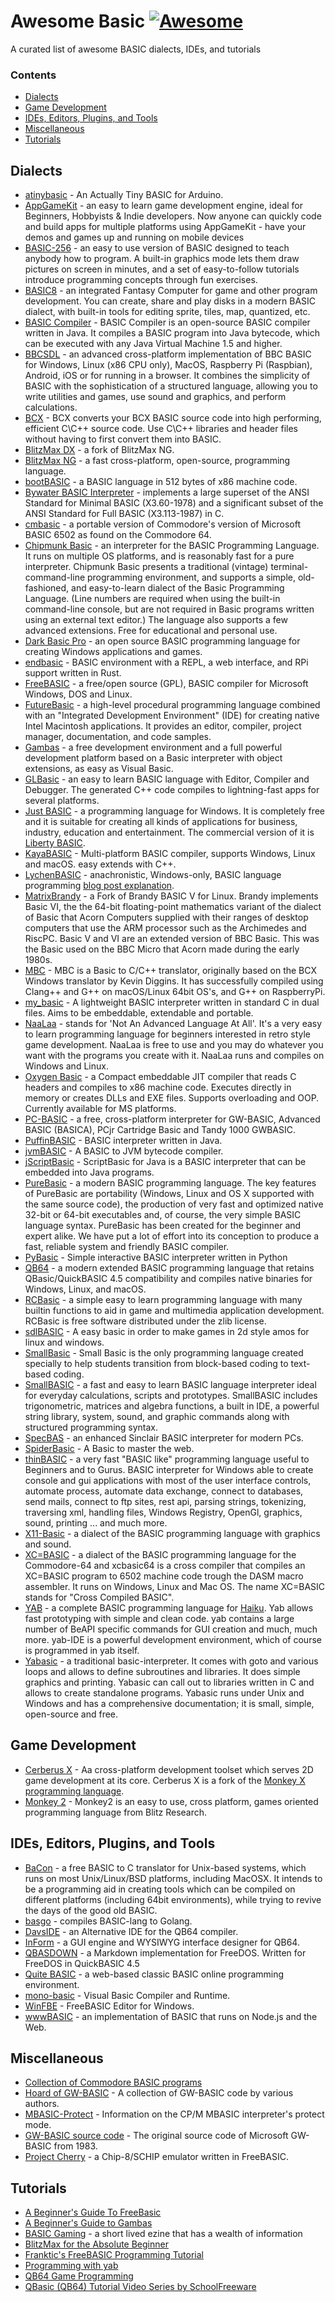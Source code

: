 Awesome Basic [![Awesome](https://cdn.rawgit.com/sindresorhus/awesome/d7305f38d29fed78fa85652e3a63e154dd8e8829/media/badge.svg)](https://github.com/sindresorhus/awesome)
============
A curated list of awesome BASIC dialects, IDEs, and tutorials

### Contents

* [Dialects](#Dialects)
* [Game Development](#Game-Development)
* [IDEs, Editors, Plugins, and Tools](#ides-editors-plugins-and-tools)
* [Miscellaneous](#Miscellaneous)
* [Tutorials](#Tutorials)

## Dialects

* [atinybasic](https://github.com/trevorjay/atinybasic) - An Actually Tiny BASIC for Arduino.
* [AppGameKit](https://www.appgamekit.com/) - an easy to learn game development engine, ideal for Beginners, Hobbyists & Indie developers. Now anyone can quickly code and build apps for multiple platforms using AppGameKit - have your demos and games up and running on mobile devices
* [BASIC-256](https://sourceforge.net/projects/kidbasic/) - an easy to use version of BASIC designed to teach anybody how to program. A built-in graphics mode lets them draw pictures on screen in minutes, and a set of easy-to-follow tutorials introduce programming concepts through fun exercises.
* [BASIC8](https://store.steampowered.com/app/767240/BASIC8/) - an integrated Fantasy Computer for game and other program development. You can create, share and play disks in a modern BASIC dialect, with built-in tools for editing sprite, tiles, map, quantized, etc.
* [BASIC Compiler](https://github.com/lwiest/BASICCompiler) - BASIC Compiler is an open-source BASIC compiler written in Java. It compiles a BASIC program into Java bytecode, which can be executed with any Java Virtual Machine 1.5 and higher.
* [BBCSDL](http://www.bbcbasic.co.uk/bbcsdl/index.html) - an advanced cross-platform implementation of BBC BASIC for Windows, Linux (x86 CPU only), MacOS, Raspberry Pi (Raspbian), Android, iOS or for running in a browser. It combines the simplicity of BASIC with the sophistication of a structured language, allowing you to write utilities and games, use sound and graphics, and perform calculations.
* [BCX](https://bcxbasiccoders.com/) - BCX converts your BCX BASIC source code into high performing, efficient C\C++ source code. Use C\C++ libraries and header files without having to first convert them into BASIC.
* [BlitzMax DX](https://www.blitzcoder.org/forum/topic.php?id=803) - a fork of BlitzMax NG.
* [BlitzMax NG](https://blitzmax.org/) - a fast cross-platform, open-source, programming language.
* [bootBASIC](https://github.com/nanochess/bootBASIC) - a BASIC language in 512 bytes of x86 machine code. 
* [Bywater BASIC Interpreter](https://sourceforge.net/projects/bwbasic/) - implements a large superset of the ANSI Standard for Minimal BASIC (X3.60-1978) and a significant subset of the ANSI Standard for Full BASIC (X3.113-1987) in C.
* [cmbasic](https://github.com/mist64/cbmbasic) - a portable version of Commodore's version of Microsoft BASIC 6502 as found on the Commodore 64.
* [Chipmunk Basic](http://www.nicholson.com/rhn/basic/) - an interpreter for the BASIC Programming Language. It runs on multiple OS platforms, and is reasonably fast for a pure interpreter. Chipmunk Basic presents a traditional (vintage) terminal-command-line programming environment, and supports a simple, old-fashioned, and easy-to-learn dialect of the Basic Programming Language. (Line numbers are required when using the built-in command-line console, but are not required in Basic programs written using an external text editor.) The language also supports a few advanced extensions. Free for educational and personal use.
* [Dark Basic Pro](https://github.com/TheGameCreators/Dark-Basic-Pro) - an open source BASIC programming language for creating Windows applications and games.
* [endbasic](https://github.com/jmmv/endbasic) - BASIC environment with a REPL, a web interface, and RPi support written in Rust.
* [FreeBASIC](https://www.freebasic.net/) - a free/open source (GPL), BASIC compiler for Microsoft Windows, DOS and Linux. 
* [FutureBasic](https://www.brilorsoftware.com/fb/pages/home.html) - a high-level procedural programming language combined with an "Integrated Development Environment" (IDE) for creating native Intel Macintosh applications. It provides an editor, compiler, project manager, documentation, and code samples.
* [Gambas](http://gambas.sourceforge.net/en/main.html) - a free development environment and a full powerful development platform based on a Basic interpreter with object extensions, as easy as Visual Basic.
* [GLBasic](https://store.steampowered.com/app/819510/GLBasic_SDK/) - an easy to learn BASIC language with Editor, Compiler and Debugger. The generated C++ code compiles to lightning-fast apps for several platforms.
* [Just BASIC](https://justbasic.com/) - a programming language for Windows.  It is completely free and it is suitable for creating all kinds of applications for business, industry, education and entertainment. The commercial version of it is [Liberty BASIC](https://libertybasic.com/).
* [KayaBASIC](https://github.com/kankouhin/Kaya-BASIC) - Multi-platform BASIC compiler, supports Windows, Linux and macOS. easy extends with C++.
* [LychenBASIC](https://github.com/axtens/LychenBASIC) - anachronistic, Windows-only, BASIC language programming [blog post explanation](https://dev.to/bugmagnet/lychenbasic-anachronistic-windows-only-basic-language-programming-11d1).
* [MatrixBrandy](https://github.com/stardot/MatrixBrandy) - a Fork of Brandy BASIC V for Linux. Brandy implements Basic VI, the the 64-bit floating-point mathematics variant of the dialect of Basic that Acorn Computers supplied with their ranges of desktop computers that use the ARM processor such as the Archimedes and RiscPC. Basic V and VI are an extended version of BBC Basic. This was the Basic used on the BBC Micro that Acorn made during the early 1980s.
* [MBC](https://github.com/Airr/MBC) - MBC is a Basic to C/C++ translator, originally based on the BCX Windows translator by Kevin Diggins. It has successfully compiled using Clang++ and G++ on macOS/Linux 64bit OS's, and G++ on RaspberryPi.
* [my_basic](https://github.com/paladin-t/my_basic) - A lightweight BASIC interpreter written in standard C in dual files. Aims to be embeddable, extendable and portable.
* [NaaLaa](https://www.naalaa.com/) - stands for 'Not An Advanced Language At All'. It's a very easy to learn programming language for beginners interested in retro style game development. NaaLaa is free to use and you may do whatever you want with the programs you create with it. NaaLaa runs and compiles on Windows and Linux.
* [Oxygen Basic](https://www.oxygenbasic.org/) - a Compact embeddable JIT compiler that reads C headers and compiles to x86 machine code. Executes directly in memory or creates DLLs and EXE files. Supports overloading and OOP. Currently available for MS platforms.
* [PC-BASIC](https://robhagemans.github.io/pcbasic/) - a free, cross-platform interpreter for GW-BASIC, Advanced BASIC (BASICA), PCjr Cartridge Basic and Tandy 1000 GWBASIC.
* [PuffinBASIC](https://github.com/mayuropensource/PuffinBASIC) - BASIC interpreter written in Java.
* [jvmBASIC](https://github.com/teverett/jvmBASIC) - A BASIC to JVM bytecode compiler.
* [jScriptBasic](https://github.com/verhas/jScriptBasic) - ScriptBasic for Java is a BASIC interpreter that can be embedded into Java programs.
* [PureBasic](https://www.purebasic.com/) - a modern BASIC programming language. The key features of PureBasic are portability (Windows, Linux and OS X supported with the same source code), the production of very fast and optimized native 32-bit or 64-bit executables and, of course, the very simple BASIC language syntax. PureBasic has been created for the beginner and expert alike. We have put a lot of effort into its conception to produce a fast, reliable system and friendly BASIC compiler.
* [PyBasic](https://github.com/richpl/PyBasic) - Simple interactive BASIC interpreter written in Python
* [QB64](https://www.qb64.org/portal/) - a modern extended BASIC programming language that retains QBasic/QuickBASIC 4.5 compatibility and compiles native binaries for Windows, Linux, and macOS.
* [RCBasic](http://rcbasic.com/) - a simple easy to learn programming language with many builtin functions to aid in game and multimedia application development. RCBasic is free software distributed under the zlib license.
* [sdlBASIC](https://sourceforge.net/projects/sdlbasic/) - A easy basic in order to make games in 2d style amos for linux and windows.
* [SmallBasic](http://www.smallbasic.com/) - Small Basic is the only programming language created specially to help students transition from block-based coding to text-based coding.
* [SmallBASIC](https://smallbasic.github.io/) - a fast and easy to learn BASIC language interpreter ideal for everyday calculations, scripts and prototypes. SmallBASIC includes trigonometric, matrices and algebra functions, a built in IDE, a powerful string library, system, sound, and graphic commands along with structured programming syntax.
* [SpecBAS](https://github.com/ZXDunny/SpecBAS) - an enhanced Sinclair BASIC interpreter for modern PCs.
* [SpiderBasic](https://www.spiderbasic.com/) - A Basic to master the web.
* [thinBASIC](https://www.thinbasic.com/) - a very fast "BASIC like" programming language useful to Beginners and to Gurus. BASIC interpreter for Windows able to create console and gui applications with most of the user interface controls, automate process, automate data exchange, connect to databases, send mails, connect to ftp sites, rest api, parsing strings, tokenizing, traversing xml, handling files, Windows Registry, OpenGl, graphics, sound, printing ... and much more.
* [X11-Basic](http://x11-basic.sourceforge.net/) - a dialect of the BASIC programming language with graphics and sound.
* [XC=BASIC](https://github.com/neilsf/XC-BASIC) - a dialect of the BASIC programming language for the Commodore-64 and xcbasic64 is a cross compiler that compiles an XC=BASIC program to 6502 machine code trough the DASM macro assembler. It runs on Windows, Linux and Mac OS. The name XC=BASIC stands for "Cross Compiled BASIC".
* [YAB](https://github.com/bbjimmy/Yab) - a complete BASIC programming language for [Haiku](https://www.haiku-os.org/). Yab allows fast prototyping with simple and clean code. yab contains a large number of BeAPI specific commands for GUI creation and much, much more. yab-IDE is a powerful development environment, which of course is programmed in yab itself.
* [Yabasic](http://www.yabasic.de/) - a traditional basic-interpreter. It comes with goto and various loops and allows to define subroutines and libraries. It does simple graphics and printing. Yabasic can call out to libraries written in C and allows to create standalone programs. Yabasic runs under Unix and Windows and has a comprehensive documentation; it is small, simple, open-source and free. 

## Game Development

* [Cerberus X](https://www.cerberus-x.com/community/portal/) - Aa cross-platform development toolset which serves 2D game development at its core. Cerberus X is a fork of the [Monkey X programming language](https://blitzresearch.itch.io/monkeyx).
* [Monkey 2](https://blitzresearch.itch.io/monkey2) - Monkey2 is an easy to use, cross platform, games oriented programming language from Blitz Research.

## IDEs, Editors, Plugins, and Tools

* [BaCon](https://www.basic-converter.org/) - a free BASIC to C translator for Unix-based systems, which runs on most Unix/Linux/BSD platforms, including MacOSX. It intends to be a programming aid in creating tools which can be compiled on different platforms (including 64bit environments), while trying to revive the days of the good old BASIC.
* [basgo](https://github.com/udhos/basgo) - compiles BASIC-lang to Golang.
* [DavsIDE](http://www.qbasicnews.com/dav/projects.php#DAVSIDE) - an Alternative IDE for the QB64 compiler. 
* [InForm](https://www.qb64.org/inform/) - a GUI engine and WYSIWYG interface designer for QB64.
* [QBASDOWN](https://github.com/clasqm/QBASDOWN) - a Markdown implementation for FreeDOS. Written for FreeDOS in QuickBASIC 4.5
* [Quite BASIC](http://www.quitebasic.com/) - a web-based classic BASIC online programming environment.
* [mono-basic](https://github.com/mono/mono-basic) - Visual Basic Compiler and Runtime.
* [WinFBE](https://github.com/PaulSquires/WinFBE) - FreeBASIC Editor for Windows.
* [wwwBASIC](https://github.com/google/wwwbasic) - an implementation of BASIC that runs on Node.js and the Web.

## Miscellaneous

* [Collection of Commodore BASIC programs](https://github.com/robfromoz/C64-BASIC)
* [Hoard of GW-BASIC](https://github.com/robhagemans/hoard-of-gwbasic) - A collection of GW-BASIC code by various authors.
* [MBASIC-Protect](https://github.com/w4jbm/MBASIC-Protect) - Information on the CP/M MBASIC interpreter's protect mode.
* [GW-BASIC source code](https://github.com/microsoft/GW-BASIC) - The original source code of Microsoft GW-BASIC from 1983.
* [Project Cherry](https://github.com/Sarania/Project-Cherry) - a Chip-8/SCHIP emulator written in FreeBASIC.

## Tutorials

* [A Beginner's Guide To FreeBasic](https://github.com/andykmv/Freebasic_user_guide)
* [A Beginner's Guide to Gambas](https://distro.ibiblio.org/vectorlinux/Uelsk8s/GAMBAS/gambas-beginner-guide.pdf)
* [BASIC Gaming](https://games.freebasic.net/basicgaming.php) - a short lived ezine that has a wealth of information
* [BlitzMax for the Absolute Beginner](http://blitzmaxbook.com/)
* [Franktic's FreeBASIC Programming Tutorial](https://frankticfreebasic.blogspot.com/)
* [Programming with yab](https://www.smashwords.com/books/view/691720)
* [QB64 Game Programming](https://www.qb64sourcecode.com/)
* [QBasic (QB64) Tutorial Video Series by SchoolFreeware](https://www.youtube.com/playlist?list=PLF6199808BD4901E1)
